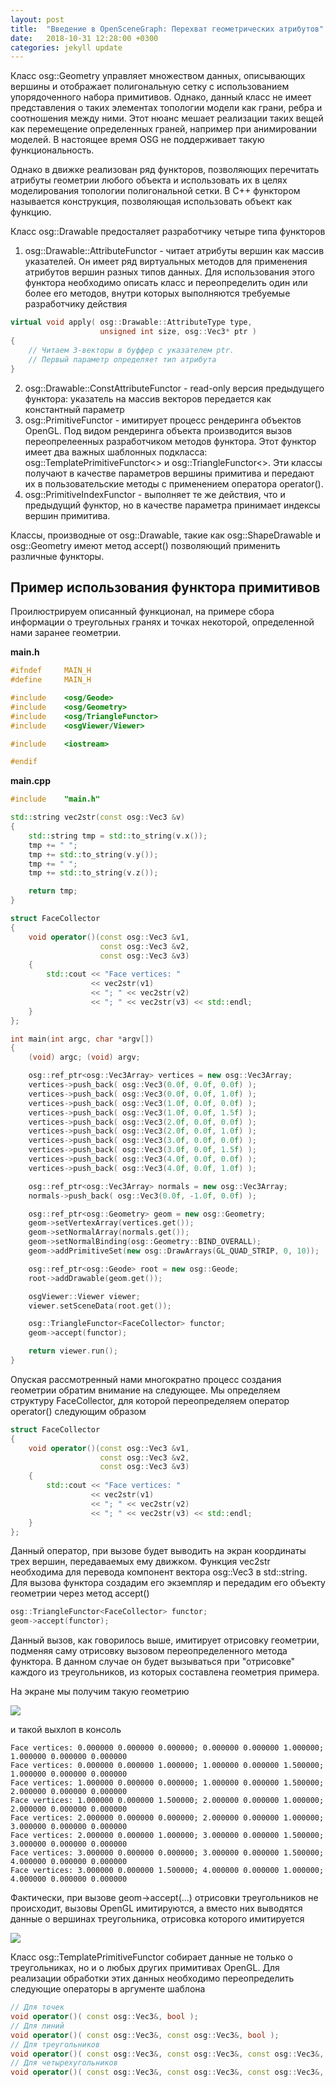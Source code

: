 ```yaml
---
layout: post
title:  "Введение в OpenSceneGraph: Перехват геометрических атрибутов"
date:   2018-10-31 12:28:00 +0300
categories: jekyll update
---
```


Класс osg::Geometry управляет множеством данных, описывающих вершины и отображает полигональную сетку с использованием упорядоченного набора примитивов. Однако, данный класс не имеет представления о таких элементах топологии модели как грани, ребра и соотношения между ними. Этот нюанс мешает реализации таких вещей как перемещение определенных граней, например при анимировании моделей. В настоящее время OSG не поддерживает такую функциональность.

Однако в движке реализован ряд функторов, позволяющих перечитать атрибуты геометрии любого объекта и использовать их в целях моделирования топологии полигональной сетки. В C++ функтором называется конструкция, позволяющая использовать объект как функцию. 

Класс osg::Drawable предосталяет разработчику четыре типа функторов

1. osg::Drawable::AttributeFunctor - читает атрибуты вершин как массив указателей. Он имеет ряд виртуальных методов для применения атрибутов вершин разных типов данных. Для использования этого функтора необходимо описать класс и переопределить один или более его методов, внутри которых выполняются требуемые разработчику действия

```cpp
virtual void apply( osg::Drawable::AttributeType type, 
					unsigned int size, osg::Vec3* ptr )
{
	// Читаем 3-векторы в буффер с указателем ptr.
	// Первый параметр определяет тип атрибута
}
```

2. osg::Drawable::ConstAttributeFunctor - read-only версия предыдущего функтора: указатель на массив векторов передается как константный параметр
3. osg::PrimitiveFunctor - имитирует процесс рендеринга объектов OpenGL. Под видом рендеринга объекта производится вызов переопрелеенных разработчиком методов функтора. Этот функтор имеет два важных шаблонных подкласса: osg::TemplatePrimitiveFunctor<> и osg::TriangleFunctor<>. Эти классы получают в качестве параметров вершины примитива и передают их в пользовательские методы с применением оператора operator().
4. osg::PrimitiveIndexFunctor - выполняет те же действия, что и предыдущий функтор, но в качестве параметра принимает индексы вершин примитива.

Классы, производные от osg::Drawable, такие как osg::ShapeDrawable и osg::Geometry имеют метод accept() позволяющий применить различные функторы.

## Пример использования функтора примитивов

Проилюстрируем описанный функционал, на примере сбора информации о треугольных гранях и точках некоторой, определенной нами заранее геометрии.

**main.h**
```cpp
#ifndef     MAIN_H
#define     MAIN_H

#include    <osg/Geode>
#include    <osg/Geometry>
#include    <osg/TriangleFunctor>
#include    <osgViewer/Viewer>

#include    <iostream>

#endif
```

**main.cpp**
```cpp
#include    "main.h"

std::string vec2str(const osg::Vec3 &v)
{
    std::string tmp = std::to_string(v.x());
    tmp += " ";
    tmp += std::to_string(v.y());
    tmp += " ";
    tmp += std::to_string(v.z());

    return tmp;
}

struct FaceCollector
{
    void operator()(const osg::Vec3 &v1,
                    const osg::Vec3 &v2,
                    const osg::Vec3 &v3)
    {
        std::cout << "Face vertices: "
                  << vec2str(v1)
                  << "; " << vec2str(v2)
                  << "; " << vec2str(v3) << std::endl;
    }
};

int main(int argc, char *argv[])
{
    (void) argc; (void) argv;

    osg::ref_ptr<osg::Vec3Array> vertices = new osg::Vec3Array;
    vertices->push_back( osg::Vec3(0.0f, 0.0f, 0.0f) );
    vertices->push_back( osg::Vec3(0.0f, 0.0f, 1.0f) );
    vertices->push_back( osg::Vec3(1.0f, 0.0f, 0.0f) );
    vertices->push_back( osg::Vec3(1.0f, 0.0f, 1.5f) );
    vertices->push_back( osg::Vec3(2.0f, 0.0f, 0.0f) );
    vertices->push_back( osg::Vec3(2.0f, 0.0f, 1.0f) );
    vertices->push_back( osg::Vec3(3.0f, 0.0f, 0.0f) );
    vertices->push_back( osg::Vec3(3.0f, 0.0f, 1.5f) );
    vertices->push_back( osg::Vec3(4.0f, 0.0f, 0.0f) );
    vertices->push_back( osg::Vec3(4.0f, 0.0f, 1.0f) );

    osg::ref_ptr<osg::Vec3Array> normals = new osg::Vec3Array;
    normals->push_back( osg::Vec3(0.0f, -1.0f, 0.0f) );

    osg::ref_ptr<osg::Geometry> geom = new osg::Geometry;
    geom->setVertexArray(vertices.get());
    geom->setNormalArray(normals.get());
    geom->setNormalBinding(osg::Geometry::BIND_OVERALL);
    geom->addPrimitiveSet(new osg::DrawArrays(GL_QUAD_STRIP, 0, 10));

    osg::ref_ptr<osg::Geode> root = new osg::Geode;
    root->addDrawable(geom.get());

    osgViewer::Viewer viewer;
    viewer.setSceneData(root.get());

    osg::TriangleFunctor<FaceCollector> functor;
    geom->accept(functor);

    return viewer.run();
}
```

Опуская рассмотренный нами многократно процесс создания геометрии обратим внимание на следующее. Мы определяем структуру FaceCollector, для которой переопределяем оператор operator() следующим образом

```cpp
struct FaceCollector
{
    void operator()(const osg::Vec3 &v1,
                    const osg::Vec3 &v2,
                    const osg::Vec3 &v3)
    {
        std::cout << "Face vertices: "
                  << vec2str(v1)
                  << "; " << vec2str(v2)
                  << "; " << vec2str(v3) << std::endl;
    }
};
```
Данный оператор, при вызове будет выводить на экран координаты трех вершин, передаваемых ему движком. Функция vec2str необходима для перевода компонент вектора osg::Vec3 в std::string. Для вызова функтора создадим его экземпляр и передадим его объекту геометрии через метод accept()

```cpp
osg::TriangleFunctor<FaceCollector> functor;
geom->accept(functor);
```
Данный вызов, как говорилось выше, имитирует отрисовку геометрии, подменяя саму отрисовку вызовом переопределенного метода функтора. В данном случае он будет вызываться при "отрисовке" каждого из треугольников, из которых составлена геометрия примера. 

На экране мы получим такую геометрию

![](https://habrastorage.org/webt/ai/-a/6v/ai-a6vj4eeubetgk0bpicmjbgfm.png)

и такой выхлоп в консоль

```
Face vertices: 0.000000 0.000000 0.000000; 0.000000 0.000000 1.000000; 1.000000 0.000000 0.000000
Face vertices: 0.000000 0.000000 1.000000; 1.000000 0.000000 1.500000; 1.000000 0.000000 0.000000
Face vertices: 1.000000 0.000000 0.000000; 1.000000 0.000000 1.500000; 2.000000 0.000000 0.000000
Face vertices: 1.000000 0.000000 1.500000; 2.000000 0.000000 1.000000; 2.000000 0.000000 0.000000
Face vertices: 2.000000 0.000000 0.000000; 2.000000 0.000000 1.000000; 3.000000 0.000000 0.000000
Face vertices: 2.000000 0.000000 1.000000; 3.000000 0.000000 1.500000; 3.000000 0.000000 0.000000
Face vertices: 3.000000 0.000000 0.000000; 3.000000 0.000000 1.500000; 4.000000 0.000000 0.000000
Face vertices: 3.000000 0.000000 1.500000; 4.000000 0.000000 1.000000; 4.000000 0.000000 0.000000
```

Фактически, при вызове geom->accept(...) отрисовки треугольников не происходит, вызовы OpenGL имитируются, а вместо них выводятся данные о вершинах треугольника, отрисовка которого имитируется

![](https://habrastorage.org/webt/gx/gp/il/gxgpilewn7pw26w9tdy-e28ypds.png)

Класс osg::TemplatePrimitiveFunctor<T> собирает данные не только о треугольниках, но и о любых других примитивах OpenGL. Для реализации обработки этих данных необходимо переопределить следующие операторы в аргументе шаблона

```cpp
// Для точек
void operator()( const osg::Vec3&, bool );
// Для линий
void operator()( const osg::Vec3&, const osg::Vec3&, bool );
// Для треугольников
void operator()( const osg::Vec3&, const osg::Vec3&, const osg::Vec3&, bool );
// Для четырехугольников
void operator()( const osg::Vec3&, const osg::Vec3&, const osg::Vec3&, const osg::Vec3&, bool );
```


